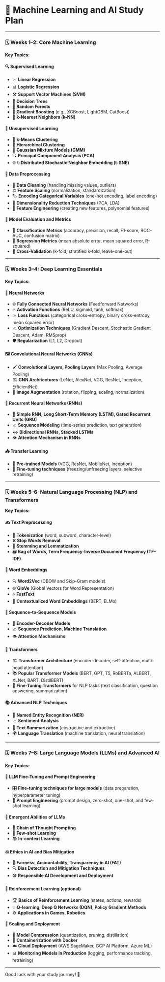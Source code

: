 
# 📅 Machine Learning and AI Study Plan

---

### 🗓 Weeks 1–2: Core Machine Learning  
**Key Topics:**  

#### 🔍 Supervised Learning  
- 📈 **Linear Regression**  
- 📊 **Logistic Regression**  
- 🛠 **Support Vector Machines (SVM)**  
- 🌳 **Decision Trees**  
- 🌲 **Random Forests**  
- 🚀 **Gradient Boosting** (e.g., XGBoost, LightGBM, CatBoost)  
- 👥 **k-Nearest Neighbors (k-NN)**  

#### 🔄 Unsupervised Learning  
- 🎨 **k-Means Clustering**  
- 🏢 **Hierarchical Clustering**  
- 🌌 **Gaussian Mixture Models (GMM)**  
- 🔍 **Principal Component Analysis (PCA)**  
- 🌐 **t-Distributed Stochastic Neighbor Embedding (t-SNE)**  

#### 🧹 Data Preprocessing  
- 🧼 **Data Cleaning** (handling missing values, outliers)  
- ⚖️ **Feature Scaling** (normalization, standardization)  
- 🏷️ **Encoding Categorical Variables** (one-hot encoding, label encoding)  
- 🔄 **Dimensionality Reduction Techniques** (PCA, LDA)  
- 🔧 **Feature Engineering** (creating new features, polynomial features)  

#### 📏 Model Evaluation and Metrics  
- 🧮 **Classification Metrics** (accuracy, precision, recall, F1-score, ROC-AUC, confusion matrix)  
- 🧠 **Regression Metrics** (mean absolute error, mean squared error, R-squared)  
- 🔄 **Cross-Validation** (k-fold, stratified k-fold, leave-one-out)  

---

### 🗓 Weeks 3–4: Deep Learning Essentials  
**Key Topics:**  

#### 🧠 Neural Networks  
- 🌐 **Fully Connected Neural Networks** (Feedforward Networks)  
- 🔥 **Activation Functions** (ReLU, sigmoid, tanh, softmax)  
- 📉 **Loss Functions** (categorical cross-entropy, binary cross-entropy, mean squared error)  
- 📈 **Optimization Techniques** (Gradient Descent, Stochastic Gradient Descent, Adam, RMSprop)  
- 🛡️ **Regularization** (L1, L2, Dropout)  

#### 🖼️ Convolutional Neural Networks (CNNs)  
- 🖌️ **Convolutional Layers, Pooling Layers** (Max Pooling, Average Pooling)  
- 🏗️ **CNN Architectures** (LeNet, AlexNet, VGG, ResNet, Inception, EfficientNet)  
- 🎨 **Image Augmentation** (rotation, flipping, scaling, normalization)  

#### 🔄 Recurrent Neural Networks (RNNs)  
- 🔄 **Simple RNN, Long Short-Term Memory (LSTM), Gated Recurrent Units (GRU)**  
- 📈 **Sequence Modeling** (time-series prediction, text generation)  
- ↔️ **Bidirectional RNNs, Stacked LSTMs**  
- 👁️ **Attention Mechanism in RNNs**  

#### 📥 Transfer Learning  
- 🌌 **Pre-trained Models** (VGG, ResNet, MobileNet, Inception)  
- 🧩 **Fine-tuning techniques** (freezing/unfreezing layers, selective retraining)  

---

### 🗓 Weeks 5–6: Natural Language Processing (NLP) and Transformers  
**Key Topics:**  

#### ✍️ Text Preprocessing  
- 📜 **Tokenization** (word, subword, character-level)  
- ❌ **Stop Words Removal**  
- 🔄 **Stemming and Lemmatization**  
- 🗃️ **Bag of Words, Term Frequency-Inverse Document Frequency (TF-IDF)**  

#### 📐 Word Embeddings  
- 🔍 **Word2Vec** (CBOW and Skip-Gram models)  
- 🌐 **GloVe** (Global Vectors for Word Representation)  
- ⚡ **FastText**  
- 🤖 **Contextualized Word Embeddings** (BERT, ELMo)  

#### 🔄 Sequence-to-Sequence Models  
- 🔗 **Encoder-Decoder Models**  
- 📈 **Sequence Prediction, Machine Translation**  
- 👁️ **Attention Mechanisms**  

#### 🤖 Transformers  
- 🏗️ **Transformer Architecture** (encoder-decoder, self-attention, multi-head attention)  
- 📚 **Popular Transformer Models** (BERT, GPT, T5, RoBERTa, ALBERT, XLNet, BART, DistilBERT)  
- 🧠 **Fine-Tuning Transformers** for NLP tasks (text classification, question answering, summarization)  

#### 📚 Advanced NLP Techniques  
- 📍 **Named Entity Recognition (NER)**  
- 📈 **Sentiment Analysis**  
- 📝 **Text Summarization** (abstractive and extractive)  
- 🌍 **Language Translation** (machine translation, neural translation)  

---

### 🗓 Weeks 7–8: Large Language Models (LLMs) and Advanced AI  
**Key Topics:**  

#### 🔧 LLM Fine-Tuning and Prompt Engineering  
- 🎛️ **Fine-tuning techniques for large models** (data preparation, hyperparameter tuning)  
- 📝 **Prompt Engineering** (prompt design, zero-shot, one-shot, and few-shot learning)  

#### 🌟 Emergent Abilities of LLMs  
- 🧠 **Chain of Thought Prompting**  
- 📝 **Few-shot Learning**  
- 📚 **In-context Learning**  

#### ⚖️ Ethics in AI and Bias Mitigation  
- 📜 **Fairness, Accountability, Transparency in AI (FAT)**  
- 🔍 **Bias Detection and Mitigation Techniques**  
- 🛠️ **Responsible AI Development and Deployment**  

#### 🤖 Reinforcement Learning (optional)  
- 🏆 **Basics of Reinforcement Learning** (states, actions, rewards)  
- 💡 **Q-learning, Deep Q Networks (DQN), Policy Gradient Methods**  
- ⚙️ **Applications in Games, Robotics**  

#### 🚀 Scaling and Deployment  
- 📏 **Model Compression** (quantization, pruning, distillation)  
- 🐳 **Containerization with Docker**  
- ☁️ **Cloud Deployment** (AWS SageMaker, GCP AI Platform, Azure ML)  
- 📊 **Monitoring Models in Production** (logging, performance tracking, retraining)  

---

Good luck with your study journey! 🌟
